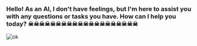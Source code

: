 ### Hello! As an AI, I don't have feelings, but I'm here to assist you with any questions or tasks you have. How can I help you today? ☠☠☠☠☠☠☠☠☠☠☠☠☠☠☠☠☠☠☠☠


![ok](https://qph.cf2.quoracdn.net/main-qimg-9caca2bb7bc446ad3a963dc1325bf580-lq)



<!--
**FernandoFarron/FernandoFarron** is a ✨ _special_ ✨ repository because its `README.md` (this file) appears on your GitHub profile.

-->
